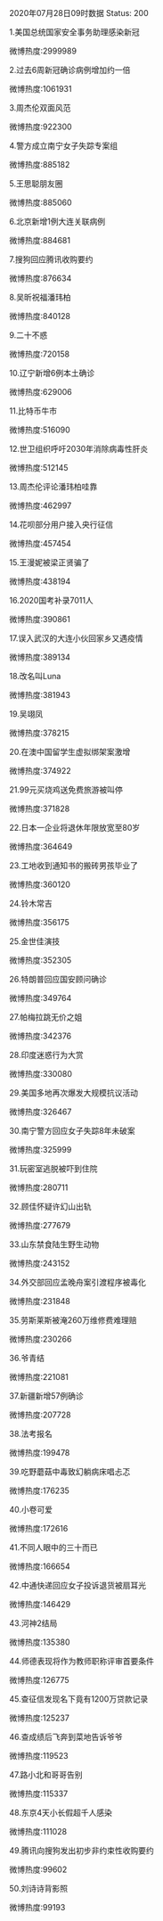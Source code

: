 2020年07月28日09时数据
Status: 200

1.美国总统国家安全事务助理感染新冠

微博热度:2999989

2.过去6周新冠确诊病例增加约一倍

微博热度:1061931

3.周杰伦双面风范

微博热度:922300

4.警方成立南宁女子失踪专案组

微博热度:885182

5.王思聪朋友圈

微博热度:885060

6.北京新增1例大连关联病例

微博热度:884681

7.搜狗回应腾讯收购要约

微博热度:876634

8.吴昕祝福潘玮柏

微博热度:840128

9.二十不惑

微博热度:720158

10.辽宁新增6例本土确诊

微博热度:629006

11.比特币牛市

微博热度:516090

12.世卫组织呼吁2030年消除病毒性肝炎

微博热度:512145

13.周杰伦评论潘玮柏哇靠

微博热度:462997

14.花呗部分用户接入央行征信

微博热度:457454

15.王漫妮被梁正贤骗了

微博热度:438194

16.2020国考补录7011人

微博热度:390861

17.误入武汉的大连小伙回家乡又遇疫情

微博热度:389134

18.改名叫Luna

微博热度:381943

19.吴翊凤

微博热度:378215

20.在澳中国留学生虚拟绑架案激增

微博热度:374922

21.99元买烧鸡送免费旅游被叫停

微博热度:371828

22.日本一企业将退休年限放宽至80岁

微博热度:364649

23.工地收到通知书的搬砖男孩毕业了

微博热度:360120

24.铃木常吉

微博热度:356175

25.金世佳演技

微博热度:352305

26.特朗普回应国安顾问确诊

微博热度:349764

27.帕梅拉跳无价之姐

微博热度:342376

28.印度迷惑行为大赏

微博热度:330080

29.美国多地再次爆发大规模抗议活动

微博热度:326467

30.南宁警方回应女子失踪8年未破案

微博热度:325999

31.玩密室逃脱被吓到住院

微博热度:280711

32.顾佳怀疑许幻山出轨

微博热度:277679

33.山东禁食陆生野生动物

微博热度:243152

34.外交部回应孟晚舟案引渡程序被毒化

微博热度:231848

35.劳斯莱斯被淹260万维修费难理赔

微博热度:230266

36.爷青结

微博热度:221081

37.新疆新增57例确诊

微博热度:207728

38.法考报名

微博热度:199478

39.吃野蘑菇中毒致幻躺病床唱忐忑

微博热度:176235

40.小卷可爱

微博热度:172616

41.不同人眼中的三十而已

微博热度:166654

42.中通快递回应女子投诉退货被扇耳光

微博热度:146429

43.河神2结局

微博热度:135380

44.师德表现将作为教师职称评审首要条件

微博热度:126775

45.查征信发现名下竟有1200万贷款记录

微博热度:125237

46.查成绩后飞奔到菜地告诉爷爷

微博热度:119523

47.路小北和哥哥告别

微博热度:115337

48.东京4天小长假超千人感染

微博热度:111028

49.腾讯向搜狗发出初步非约束性收购要约

微博热度:99602

50.刘诗诗背影照

微博热度:99193

